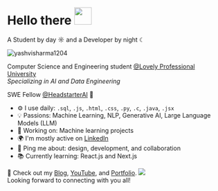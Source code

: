  # Hello there <img src="https://github.com/user-attachments/assets/ef8aa47e-72db-4604-9985-6107dc3ad4cb" width="40" height="40" />
A Student by day ☼ and a Developer by night ☾

<p align="left"> <img src="https://komarev.com/ghpvc/?username=yashvisharma1204&label=Profile%20views&color=0e75b6&style=flat" alt="yashvisharma1204" /> </p>

Computer Science and Engineering student [@Lovely Professional University](https://www.lpu.in/)<br>
<i>Specializing in AI and Data Engineering</i>

SWE Fellow [@HeadstarterAI](http://app.theheadstarter.com) 👑

- ⚙️ I use daily: `.sql`, `.js`, `.html`, `.css`, `.py`, `.c`, `.java`, `.jsx`
- 💡 Passions: Machine Learning, NLP, Generative AI, Large Language Models (LLM)
- 💅 Working on: Machine learning projects
- 🌍 I'm mostly active on [LinkedIn](https://www.linkedin.com/in/yashvi-sharma-150863220/)
- 💬 Ping me about: design, development, and collaboration
- 📚 Currently learning: React.js and Next.js

🚀 Check out my [Blog](#), [YouTube](#), and [Portfolio](https://portfolio-three-wheat-21.vercel.app).
![](https://media1.giphy.com/media/5xRW2cUKfcyQg/giphy.gif?cid=6c09b9525urkvvv6oxo17bc5o4s4v1o2lqo8umhvhwfd8je0&ep=v1_internal_gif_by_id&rid=giphy.gif&ct=s)<br>
Looking forward to connecting with you all!
